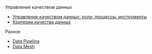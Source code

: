 Управление качеством данных
- [Управление качеством данных: роли, процессы, инструменты](https://habr.com/ru/articles/694690/)
- [Критерии качества данных](https://loginom.ru/blog/data-quality-criteria) 

Разное
- [Data Pipeline](https://habr.com/ru/articles/900640/)
- [Data Mesh](https://habr.com/ru/articles/903822/)
